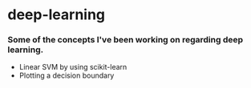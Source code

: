 # deep-learning
### Some of the concepts I've been working on regarding deep learning.

* Linear SVM by using scikit-learn
* Plotting a decision boundary
